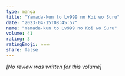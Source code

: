 ```yaml
---
type: manga
title: "Yamada-kun to Lv999 no Koi wo Suru"
date: "2023-04-15T08:45:57"
name: "Yamada-kun to Lv999 no Koi wo Suru"
volume: 41
rating: 3
ratingEmoji: ⭐️⭐️⭐️
share: false
---
```


*[No review was written for this volume]*

